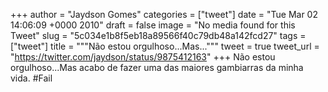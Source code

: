 
+++
author = "Jaydson Gomes"
categories = ["tweet"]
date = "Tue Mar 02 14:06:09 +0000 2010"
draft = false
image = "No media found for this Tweet"
slug = "5c034e1b8f5eb18a89566f40c79db48a142fcd27"
tags = ["tweet"]
title = """Não estou orgulhoso...Mas..."""
tweet = true
tweet_url = "https://twitter.com/jaydson/status/9875412163"
+++
Não estou orgulhoso...Mas acabo de fazer uma das maiores gambiarras da minha vida. #Fail
